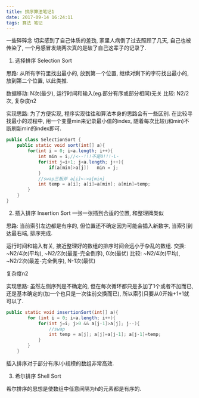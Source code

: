 ```yaml
---
title: 排序算法笔记1
date: 2017-09-14 16:24:11
tags: 算法 笔记
---
```


一些碎碎念
切实感到了自己体质的差劲, 家里人病倒了过去照顾了几天, 自己也被传染了, 一个月感冒发烧两次真的是破了自己这辈子的记录了. 


1. 选择排序 Selection Sort

思路: 从所有字符里找出最小的, 放到第一个位置, 继续对剩下的字符找出最小的, 放到第二个位置, 以此类推.

数据移动: N次(最少), 运行时间和输入(eg.部分有序或部分相同)无关
比较: N2/2次, 复杂度n2

实现思路: 为了方便实现, 程序实现往往和算法本身的思路会有一些区别. 
在比较寻找最小的过程中, 用一个变量min来记录最小值的index, 随着每次比较(j和min)不断刷新min的index即可.

```java
public class SelectionSort {
    public static void sort(int[] a){
        for(int i = 0; i<a.length; i++){
            int min = i;//<--!!!不是0!!!-L-
            for(int j=i+1; j<a.length; j++){
                if(a[min]>a[j])   min = j;
            }
            //swap三板斧 a[i]<->a[min]
            int temp = a[i]; a[i]=a[min]; a[min]=temp;
        }
    }
}
```


2. 插入排序 Insertion Sort
一张一张插到合适的位置, 和整理牌类似

思路: 当前索引左边都是有序的, 但位置还不确定因为可能会插入新数字, 当索引到达最右端, 排序完成. 

运行时间和输入有关, 接近整理好的数组的排序时间会远小于杂乱的数组.
交换: ~N2/4次(平均), ~N2/2次(最差-完全倒序), 0次(最优)
比较: ~N2/4次(平均), ~N2/2次(最差-完全倒序), N-1次(最优) 

复杂度n2

实现思路: 虽然左侧序列是不确定的, 但在每次循环都只是多加了1个或者不加而已, 还是基本确定的(加一个也只是一次往前交换而已), 所以索引只要从0开始+1+1就可以了. 

```java
public static void insertionSort(int[] a){
        for (int i = 0; i<a.length; i++){
            for(int j=i; j>0 && a[j-1]>a[j]; j--){
                //swap
                int temp = a[j]; a[j]=a[j-1]; a[j-1]=temp;
            }
        }
    }
```

插入排序对于部分有序/小规模的数组非常高效.


3. 希尔排序 Shell Sort

希尔排序的思想是使数组中任意间隔为h的元素都是有序的.
